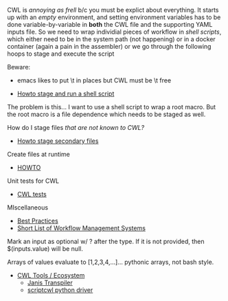 CWL is *annoying as frell* b/c you must be explict about everything.  It starts up with an *empty* environment, and setting environment variables has to be done variable-by-variable in **both** the CWL file and the supporting YAML inputs file.  So we need to wrap individial pieces of workflow in *shell scripts*, which either need to be in the system path (not happening) or in a docker container (again a pain in the assembler) or we go through the following hoops to stage and execute the script 

Beware:
- emacs likes to put \\t in places but CWL must be \\t free

- [Howto stage and run a shell script](https://github.com/common-workflow-language/user_guide/issues/158)

The problem is this... I want to use a shell script to wrap a root macro.  But the root macro is a file dependence which needs to be staged as well.  

How do I stage files *that are not known to CWL?*
- [Howto stage secondary files](https://cwl.discourse.group/t/how-to-stage-secondary-files-for-basecommand/130)

Create files at runtime
- [HOWTO](https://www.commonwl.org/user_guide/14-runtime/index.html)

Unit tests for CWL
- [CWL tests](https://github.com/common-workflow-language/cwltool/tree/main/tests)

MIscellaneous
- [Best Practices](http://www.commonwl.org/user_guide/rec-practices/)
- [Short List of Workflow Management Systems](https://github.com/common-workflow-language/common-workflow-language/wiki/Existing-Workflow-systems)


Mark an input as optional w/ ? after the type.  If it is not provided, then $(inputs.value) will be null.

Arrays of values evaluate to [1,2,3,4,...]... pythonic arrays, not bash style.

- [CWL Tools / Ecosystem](https://www.commonwl.org/tools/)
	- [Janis Transpiler](https://github.com/PMCC-BioinformaticsCore/janis)
	- [scriptcwl python driver](https://github.com/NLeSC/scriptcwl)